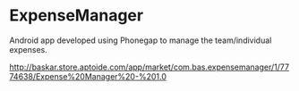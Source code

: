 ExpenseManager
==============

Android app developed using Phonegap to manage the team/individual expenses.

http://baskar.store.aptoide.com/app/market/com.bas.expensemanager/1/7774638/Expense%20Manager%20-%201.0
